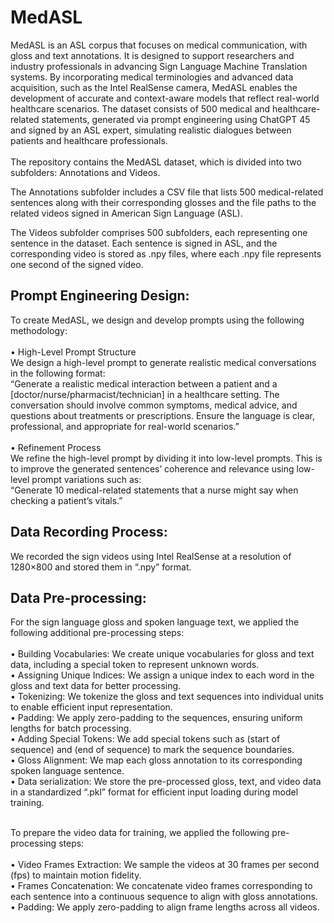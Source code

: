 # MedASL

MedASL is an ASL corpus that focuses on medical communication, with gloss and text annotations. It is designed to support researchers and industry professionals in advancing Sign Language Machine Translation systems. By incorporating medical terminologies and advanced data acquisition, such as the Intel RealSense camera, MedASL enables the development of accurate and context-aware models that reflect real-world healthcare scenarios. The dataset consists of 500 medical and healthcare-related statements, generated via prompt engineering using ChatGPT 45 and signed by an ASL expert, simulating realistic dialogues between patients and healthcare professionals. <br><br>
The repository contains the MedASL dataset, which is divided into two subfolders: Annotations and Videos.

The Annotations subfolder includes a CSV file that lists 500 medical-related sentences along with their corresponding glosses and the file paths to the related videos signed in American Sign Language (ASL).

The Videos subfolder comprises 500 subfolders, each representing one sentence in the dataset. Each sentence is signed in ASL, and the corresponding video is stored as .npy files, where each .npy file represents one second of the signed video.


## Prompt Engineering Design:

To create MedASL, we design and develop prompts using the following methodology:<br><br>
• High-Level Prompt Structure<br>
We design a high-level prompt to generate realistic medical conversations in the following format:<br>
“Generate a realistic medical interaction between a patient and a [doctor/nurse/pharmacist/technician] in a healthcare setting. The conversation should involve common symptoms, medical advice, and questions about treatments or prescriptions. Ensure the language is clear, professional, and appropriate for real-world scenarios.”<br><br>
• Refinement Process <br>
We refine the high-level prompt by dividing it into low-level prompts. This is to improve the generated sentences’ coherence and relevance using low-level prompt variations such as:<br>
“Generate 10 medical-related statements that a nurse might say when checking a patient’s vitals.”


## Data Recording Process:

We recorded the sign videos using Intel RealSense at a resolution of 1280×800 and stored them in “.npy” format. 


## Data Pre-processing:

For the sign language gloss and spoken language text, we applied the following additional pre-processing steps:<br><br>
• Building Vocabularies: We create unique vocabularies for gloss and text data, including a special token <UNK> to represent unknown words.<br>
• Assigning Unique Indices: We assign a unique index to each word in the gloss and text data for better processing.<br>
• Tokenizing: We tokenize the gloss and text sequences into individual units to enable efficient input representation.<br>
• Padding: We apply zero-padding to the sequences, ensuring uniform lengths for batch processing.<br>
• Adding Special Tokens: We add special tokens such as <sos> (start of sequence) and <eos> (end of sequence) to mark the sequence boundaries.<br>
• Gloss Alignment: We map each gloss annotation to its corresponding spoken language sentence.<br>
• Data serialization: We store the pre-processed gloss, text, and video data in a standardized “.pkl” format for efficient input loading during model training.<br><br>

To prepare the video data for training, we applied the following pre-processing steps: <br><br>
• Video Frames Extraction: We sample the videos at 30 frames per second (fps) to maintain motion fidelity.<br>
• Frames Concatenation: We concatenate video frames corresponding to each sentence into a continuous sequence to align with gloss annotations.<br>
• Padding: We apply zero-padding to align frame lengths across all videos. 



